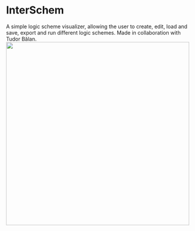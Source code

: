 # InterSchem
A simple logic scheme visualizer, allowing the user to create, edit, load and save, export and run different logic schemes.
Made in collaboration with Tudor Bălan.
<img src="https://media.giphy.com/media/1mvfCuDKa9JAVXdHh0/giphy.gif" width="500"></img>

